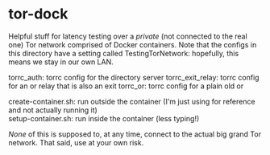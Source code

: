 # tor-dock
Helpful stuff for latency testing over a *private* (not connected to the real one) Tor network comprised of Docker containers.
Note that the configs in this directory have a setting called TestingTorNetwork: hopefully, this means we stay in our own LAN.

torrc_auth: torrc config for the directory server
torrc_exit_relay: torrc config for an or relay that is also an exit
torrc_or: torrc config for a plain old or

create-container.sh: run outside the container (I'm just using for reference and not actually running it)  
setup-container.sh: run inside the container (less typing!) 

*None* of this is supposed to, at any time, connect to the actual big grand Tor network. That said, use at your own risk.
